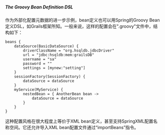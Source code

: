 ##### The Groovy Bean Definition DSL

作为外部化配置元数据的进一步示例，bean定义也可以用Spring的Groovy Bean定义DSL，如Grails框架所知。一般来说，这样的配置会在".groovy"文件中，结构如下：

```
beans {
    dataSource(BasicDataSource) {
        driverClassName = "org.hsqldb.jdbcDriver"
        url = "jdbc:hsqldb:mem:grailsDB"
        username = "sa"
        password = ""
        settings = [mynew:"setting"]
    }
    sessionFactory(SessionFactory) {
        dataSource = dataSource
    }
    myService(MyService) {
        nestedBean = { AnotherBean bean ->
            dataSource = dataSource
        }
    }
}
```

这种配置风格在很大程度上等价于XML bean定义，甚至支持SpringXML配置名称空间。它还允许导入XML bean配置文件通过“importBeans”指令。
